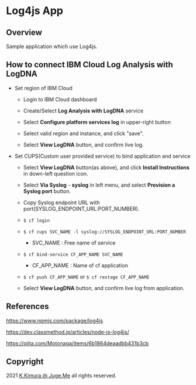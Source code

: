# Log4js App

## Overview

Sample application which use Log4js.


## How to connect IBM Cloud Log Analysis with LogDNA

- Set region of IBM Cloud

  - Login to IBM Cloud dashboard

  - Create/Select **Log Analysis with LogDNA** service

  - Select **Configure platform services log** in upper-right button

  - Select valid region and instance, and click "save".

  - Select **View LogDNA** button, and confirm live log.

- Set CUPS(Custom user provided service) to bind application and service

  - Select **View LogDNA** button(as above), and click **Install Instructions** in down-left question icon.

  - Select **Via Syslog** - **syslog** in left menu, and select **Provision a Syslog port** button.

  - Copy Syslog endpoint URL with port(SYSLOG_ENDPOINT_URL:PORT_NUMBER).

  - `$ cf login`

  - `$ cf cups SVC_NAME -l syslog://SYSLOG_ENDPOINT_URL:PORT_NUMBER`

    - SVC_NAME : Free name of service

  - `$ cf bind-service CF_APP_NAME SVC_NAME`

    - CF_APP_NAME : Name of cf application

  - `$ cf push CF_APP_NAME` or `$ cf restage CF_APP_NAME`

  - Select **View LogDNA** button, and confirm live log from application.


## References

https://www.npmjs.com/package/log4js

https://dev.classmethod.jp/articles/node-js-log4js/

https://qiita.com/Motonaga/items/6b1864deaadbb431b3cb


## Copyright

2021 [K.Kimura @ Juge.Me](https://github.com/dotnsf) all rights reserved.
